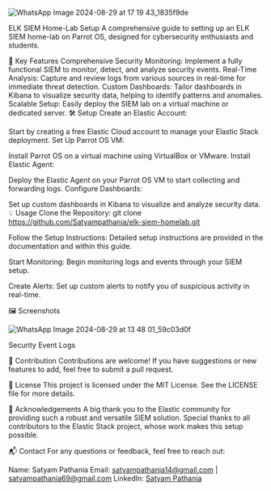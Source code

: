 
![WhatsApp Image 2024-08-29 at 17 19 43_1835f9de](https://github.com/user-attachments/assets/363cbba6-ab71-42cd-a74e-6ae1a659f983)

ELK SIEM Home-Lab Setup
A comprehensive guide to setting up an ELK SIEM home-lab on Parrot OS, designed for cybersecurity enthusiasts and students.

🚀 Key Features
Comprehensive Security Monitoring: Implement a fully functional SIEM to monitor, detect, and analyze security events.
Real-Time Analysis: Capture and review logs from various sources in real-time for immediate threat detection.
Custom Dashboards: Tailor dashboards in Kibana to visualize security data, helping to identify patterns and anomalies.
Scalable Setup: Easily deploy the SIEM lab on a virtual machine or dedicated server.
🛠️ Setup
Create an Elastic Account:

Start by creating a free Elastic Cloud account to manage your Elastic Stack deployment.
Set Up Parrot OS VM:

Install Parrot OS on a virtual machine using VirtualBox or VMware.
Install Elastic Agent:

Deploy the Elastic Agent on your Parrot OS VM to start collecting and forwarding logs.
Configure Dashboards:

Set up custom dashboards in Kibana to visualize and analyze security data.
💡 Usage
Clone the Repository:
git clone https://github.com/Satyampathania/elk-siem-homelab.git

Follow the Setup Instructions:
Detailed setup instructions are provided in the documentation and within this guide.

Start Monitoring:
Begin monitoring logs and events through your SIEM setup.

Create Alerts:
Set up custom alerts to notify you of suspicious activity in real-time.

🖼️ Screenshots

![WhatsApp Image 2024-08-29 at 13 48 01_59c03d0f](https://github.com/user-attachments/assets/af63f2ef-6358-4e7a-9d67-a66051643f3b)

Security Event Logs


🤝 Contribution
Contributions are welcome! If you have suggestions or new features to add, feel free to submit a pull request.

📝 License
This project is licensed under the MIT License. See the LICENSE file for more details.

🙏 Acknowledgements
A big thank you to the Elastic community for providing such a robust and versatile SIEM solution. Special thanks to all contributors to the Elastic Stack project, whose work makes this setup possible.

📬 Contact
For any questions or feedback, feel free to reach out:

Name: Satyam Pathania
Email: satyampathania14@gmail.com | satyampathania69@gmail.com
LinkedIn: [Satyam Pathania](https://www.linkedin.com/in/satyam-pathania/)
